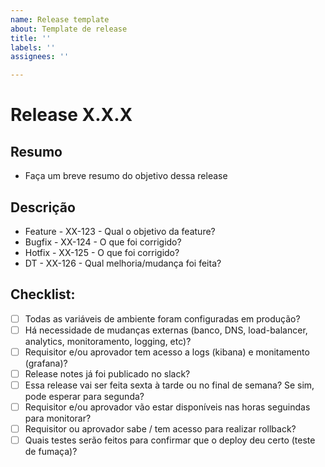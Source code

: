 ```yaml
---
name: Release template
about: Template de release
title: ''
labels: ''
assignees: ''

---
```


# Release X.X.X

## Resumo

- Faça um breve resumo do objetivo dessa release

## Descrição

- Feature - XX-123 - Qual o objetivo da feature?
- Bugfix - XX-124 - O que foi corrigido?
- Hotfix - XX-125 - O que foi corrigido?
- DT - XX-126 - Qual melhoria/mudança foi feita?

## Checklist:

- [ ] Todas as variáveis de ambiente foram configuradas em produção?
- [ ] Há necessidade de mudanças externas (banco, DNS, load-balancer, analytics, monitoramento, logging, etc)?
- [ ] Requisitor e/ou aprovador tem acesso a logs (kibana) e monitamento (grafana)?
- [ ] Release notes já foi publicado no slack?
- [ ] Essa release vai ser feita sexta à tarde ou no final de semana? Se sim, pode esperar para segunda?
- [ ] Requisitor e/ou aprovador vão estar disponíveis nas horas seguindas para monitorar?
- [ ] Requisitor ou aprovador sabe / tem acesso para realizar rollback?
- [ ] Quais testes serão feitos para confirmar que o deploy deu certo (teste de fumaça)?
